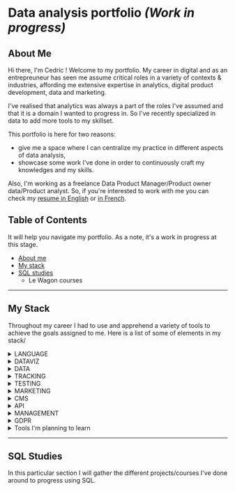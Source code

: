 # Data analysis portfolio *(Work in progress)*

## About Me ##

Hi there, I'm Cedric ! Welcome to my portfolio. My career in digital and as an entrepreuneur has seen me assume critical roles in a variety of contexts & industries, affording me extensive expertise in analytics, digital product development, data and marketing. 

I've realised that analytics was always a part of the roles I've assumed and that it is a domain I wanted to progress in. So I've recently specialized in data to add more tools to my skillset. 

This portfolio is here for two reasons: 
- give me a space where I can centralize my practice in different aspects of data analysis,
- showcase some work I've done in order to continuously craft my knowledges and my skills.

Also, I'm working as a freelance Data Product Manager/Product owner data/Product analyst. So, if you're interested to work with me you can check my [resume in English](https://github.com/Cedric-Delanchy/data-analysis-portfolio/blob/main/Resume_Cedric-Delanchy_EN.pdf) or [in French](https://github.com/Cedric-Delanchy/data-analysis-portfolio/blob/main/CV-Cedric_Delanchy.pdf).

## Table of Contents ##

It will help you navigate my portfolio. As a note, it's a work in progress at this stage. 

- [About me](#about-me)
- [My stack](#my-stack)
- [SQL studies](#sql-studies)
  - Le Wagon courses 

---

## My Stack ##

Throughout my career I had to use and apprehend a variety of tools to achieve the goals assigned to me. Here is a list of some of elements in my stack/

<details>
  <summary> LANGUAGE </summary>

- SQL (advanced)
- Python (beginner)
- Python (ML) (beginner)
</details>

<details>
   <summary> DATAVIZ </summary>
<br>
- Metabase (advanced)
- Power BI (advanced)
- Looker (advanced)
</details>

<details>
   <summary> DATA </summary>
<br>
- DBT
- Fivetran
- Census (beginner)
- Bigquery
- MongoDB
</details>

<details>
   <summary> TRACKING </summary>
<br>
- GTM (intermediate)
- Segment (advanced)
- Mixpanel
- June.so
- GA4
</details>

<details>
   <summary> TESTING </summary>
<br>
- Hotjar
</details>

<details>
   <summary> MARKETING </summary>
<br>
- Mailjet
- Canva
- Customer.io
- Klaviyo
- Taguchi
- Canny.io
</details>

<details>
   <summary> CMS </summary>
<br>
- Shopify
- Prismic
- Strapi
- Jahia
</details>

<details>
   <summary> API </summary>
<br>
</details>

<details>
   <summary> MANAGEMENT </summary>
<br>
- Clickup
- Notion
- Redmine
</details>

<details>
  <summary> GDPR </summary>
<br>
- Cookiebot
</details>

<details>
   <summary> Tools I'm planning to learn </summary>
<br>
- Retool
- Addingwell
- Rudderstack
- SQLMesh
</details>

---

## SQL Studies ##

In this particular section I will gather the different projects/courses I've done around to progress using SQL. 
